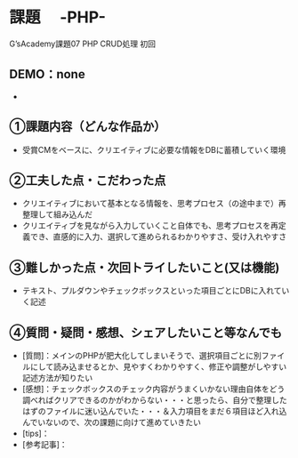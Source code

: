 # 課題　 -PHP-　
G’sAcademy課題07 PHP CRUD処理 初回
## DEMO：none
- 
## ①課題内容（どんな作品か）
- 受賞CMをベースに、クリエイティブに必要な情報をDBに蓄積していく環境
## ②工夫した点・こだわった点
- クリエイティブにおいて基本となる情報を、思考プロセス（の途中まで）再整理して組み込んだ
- クリエイティブを見ながら入力していくこと自体でも、思考プロセスを再定義でき、直感的に入力、選択して進められるわかりやすさ、受け入れやすさ
## ③難しかった点・次回トライしたいこと(又は機能)
- テキスト、プルダウンやチェックボックスといった項目ごとにDBに入れていく記述
## ④質問・疑問・感想、シェアしたいこと等なんでも
- [質問]：メインのPHPが肥大化してしまいそうで、選択項目ごとに別ファイルにして読み込ませるとか、見やすくわかりやすく、修正や調整がしやすい記述方法が知りたい
- [感想]：チェックボックスのチェック内容がうまくいかない理由自体をどう調べればクリアできるのかがわからない・・・と思ったら、自分で整理したはずのファイルに迷い込んでいた・・・＆入力項目をまだ６項目ほど入れ込んでいないので、次の課題に向けて進めていきたい
- [tips]：
- [参考記事]：
